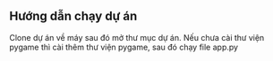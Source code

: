 ## Hướng dẫn chạy dự án
Clone dự án về máy sau đó mở thư mục dự án.
Nếu chưa cài thư viện pygame thì cài thêm thư viện pygame, sau đó chạy file app.py
